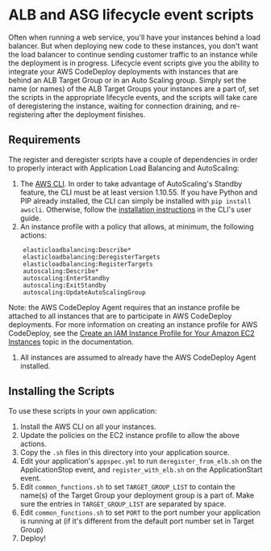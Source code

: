 # ALB and ASG lifecycle event scripts

Often when running a web service, you'll have your instances behind a load balancer. But when
deploying new code to these instances, you don't want the load balancer to continue sending customer
traffic to an instance while the deployment is in progress. Lifecycle event scripts give you the
ability to integrate your AWS CodeDeploy deployments with instances that are behind an ALB Target Group or
in an Auto Scaling group. Simply set the name (or names) of the ALB Target Groups your instances are
a part of, set the scripts in the appropriate lifecycle events, and the scripts will take care of
deregistering the instance, waiting for connection draining, and re-registering after the deployment
finishes.

## Requirements

The register and deregister scripts have a couple of dependencies in order to properly interact with
Application Load Balancing and AutoScaling:

1. The [AWS CLI](http://aws.amazon.com/cli/). In order to take advantage of
AutoScaling's Standby feature, the CLI must be at least version 1.10.55. If you
have Python and PIP already installed, the CLI can simply be installed with `pip
install awscli`. Otherwise, follow the [installation instructions](http://docs.aws.amazon.com/cli/latest/userguide/installing.html)
in the CLI's user guide.
1. An instance profile with a policy that allows, at minimum, the following actions:

```
    elasticloadbalancing:Describe*
    elasticloadbalancing:DeregisterTargets
    elasticloadbalancing:RegisterTargets
    autoscaling:Describe*
    autoscaling:EnterStandby
    autoscaling:ExitStandby
    autoscaling:UpdateAutoScalingGroup
```

Note: the AWS CodeDeploy Agent requires that an instance profile be attached to all instances that
are to participate in AWS CodeDeploy deployments. For more information on creating an instance
profile for AWS CodeDeploy, see the [Create an IAM Instance Profile for Your Amazon EC2 Instances](http://docs.aws.amazon.com/codedeploy/latest/userguide/how-to-create-iam-instance-profile.html)
topic in the documentation.
1. All instances are assumed to already have the AWS CodeDeploy Agent installed.

## Installing the Scripts

To use these scripts in your own application:

1. Install the AWS CLI on all your instances.
1. Update the policies on the EC2 instance profile to allow the above actions.
1. Copy the `.sh` files in this directory into your application source.
1. Edit your application's `appspec.yml` to run `deregister_from_elb.sh` on the ApplicationStop event,
and `register_with_elb.sh` on the ApplicationStart event.
1. Edit `common_functions.sh` to set `TARGET_GROUP_LIST` to contain the name(s) of the Target Group your deployment group is a part of. Make sure the entries in `TARGET_GROUP_LIST` are separated by space.
1. Edit `common_functions.sh` to set `PORT` to the port number your application is running at (if it's different from the default port number set in Target Group)
1. Deploy!
